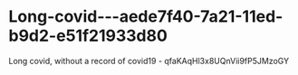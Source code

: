 # Long-covid---aede7f40-7a21-11ed-b9d2-e51f21933d80
Long covid, without a record of covid19 - qfaKAqHl3x8UQnVii9fP5JMzoGY
